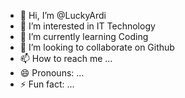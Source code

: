 - 👋 Hi, I’m @LuckyArdi
- 👀 I’m interested in IT Technology
- 🌱 I’m currently learning Coding
- 💞️ I’m looking to collaborate on Github
- 📫 How to reach me ...
- 😄 Pronouns: ...
- ⚡ Fun fact: ...

<!---
LuckyArdi/LuckyArdi is a ✨ special ✨ repository because its `README.md` (this file) appears on your GitHub profile.
You can click the Preview link to take a look at your changes.
--->
